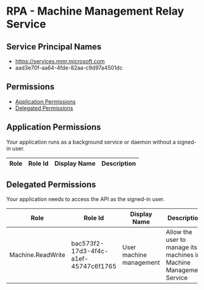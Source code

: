 # RPA - Machine Management Relay Service
## Service Principal Names
- https://services.mmr.microsoft.com
- aad3e70f-aa64-4fde-82aa-c9d97a4501dc

 ## Permissions
- [Application Permissions](#application-permissions)
- [Delegated Permissions](#delegated-permissions)

## Application Permissions
Your application runs as a background service or daemon without a signed-in user.

| Role | Role Id | Display Name | Description |
|---|---|---|---|

## Delegated Permissions
Your application needs to access the API as the signed-in user. 

| Role | Role Id | Display Name | Description |
|---|---|---|---|
| Machine.ReadWrite | bac573f2-17d3-4f4c-a1ef-45747c6f1765 | User machine management | Allow the user to manage its machines in Machine Management Service |

